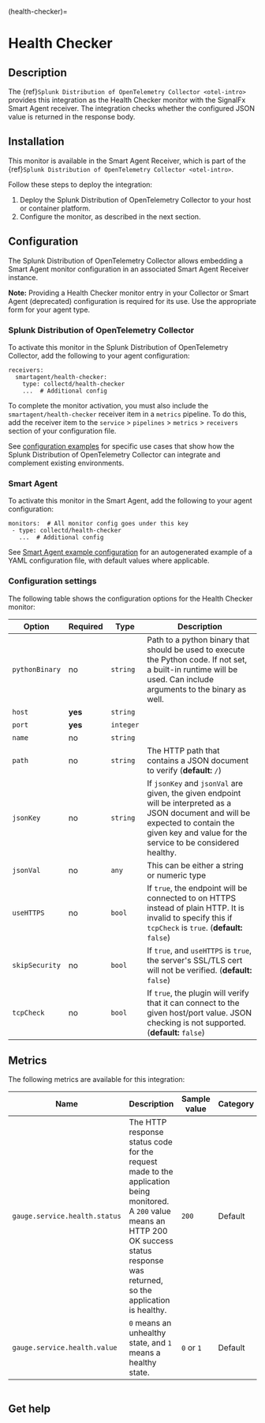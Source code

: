 (health-checker)=

# Health Checker

<meta name="description" content="Use this Splunk Observability Cloud integration for the Health Checker monitor. See benefits, install, configuration, and metrics">

## Description

The {ref}`Splunk Distribution of OpenTelemetry Collector <otel-intro>` provides this integration as the Health Checker monitor with the SignalFx Smart Agent receiver. The integration checks whether the configured JSON value is returned in the response body.

## Installation

This monitor is available in the Smart Agent Receiver, which is part of the {ref}`Splunk Distribution of OpenTelemetry Collector <otel-intro>`.

Follow these steps to deploy the integration:

1. Deploy the Splunk Distribution of OpenTelemetry Collector to your host or container platform.
2. Configure the monitor, as described in the next section.

## Configuration

The Splunk Distribution of OpenTelemetry Collector allows embedding a Smart Agent monitor configuration in an associated Smart Agent Receiver instance.

**Note:** Providing a Health Checker monitor entry in your Collector or Smart Agent (deprecated) configuration is required for its use. Use the appropriate form for your agent type.

### Splunk Distribution of OpenTelemetry Collector

To activate this monitor in the Splunk Distribution of OpenTelemetry Collector, add the following to your agent configuration:

```
receivers:
  smartagent/health-checker:
    type: collectd/health-checker
    ...  # Additional config
```

To complete the monitor activation, you must also include the `smartagent/health-checker` receiver item in a `metrics` pipeline. To do this, add the receiver item to the `service` > `pipelines` > `metrics` > `receivers` section of your configuration file.

See <a href="https://github.com/signalfx/splunk-otel-collector/tree/main/examples" target="_blank">configuration examples</a> for specific use cases that show how the Splunk Distribution of OpenTelemetry Collector can integrate and complement existing environments.

### Smart Agent

To activate this monitor in the Smart Agent, add the following to your agent configuration:

```
monitors:  # All monitor config goes under this key
 - type: collectd/health-checker
   ...  # Additional config
```

See <a href="https://docs.splunk.com/Observability/gdi/smart-agent/smart-agent-resources.html#configure-the-smart-agent" target="_blank">Smart Agent example configuration</a> for an autogenerated example of a YAML configuration file, with default values where applicable.

### Configuration settings

The following table shows the configuration options for the Health Checker monitor:

| Option | Required | Type | Description |
| --- | --- | --- | --- |
| `pythonBinary` | no | `string` | Path to a python binary that should be used to execute the Python code. If not set, a built-in runtime will be used.  Can include arguments to the binary as well. |
| `host` | **yes** | `string` |  |
| `port` | **yes** | `integer` |  |
| `name` | no | `string` |  |
| `path` | no | `string` | The HTTP path that contains a JSON document to verify (**default:** `/`) |
| `jsonKey` | no | `string` | If `jsonKey` and `jsonVal` are given, the given endpoint will be interpreted as a JSON document and will be expected to contain the given key and value for the service to be considered healthy. |
| `jsonVal` | no | `any` | This can be either a string or numeric type |
| `useHTTPS` | no | `bool` | If `true`, the endpoint will be connected to on HTTPS instead of plain HTTP.  It is invalid to specify this if `tcpCheck` is `true`. (**default:** `false`) |
| `skipSecurity` | no | `bool` | If `true`, and `useHTTPS` is `true`, the server's SSL/TLS cert will not be verified. (**default:** `false`) |
| `tcpCheck` | no | `bool` | If `true`, the plugin will verify that it can connect to the given host/port value. JSON checking is not supported. (**default:** `false`) |


## Metrics

The following metrics are available for this integration:

| Name | Description | Sample value | Category | 
| ---- | ----------- | ---- | ---- | 
| `gauge.service.health.status` | The HTTP response status code for the request made to the application being monitored.  A `200` value means an HTTP 200 OK success status response was returned, so the application is healthy.| `200` | Default| 
| `gauge.service.health.value` | `0` means an unhealthy state, and `1` means a healthy state. | `0` or `1` | Default | 

```{include} /_includes/metric-defs.md
```

## Get help

```{include} /_includes/troubleshooting.md
```
